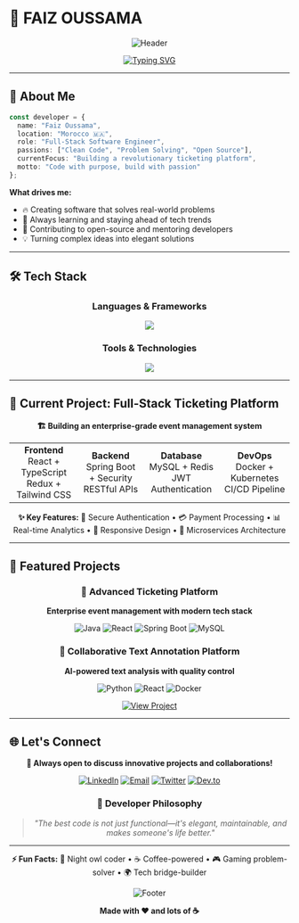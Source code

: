 # 💫 FAIZ OUSSAMA

<div align="center">
  
  ![Header](https://capsule-render.vercel.app/api?type=waving&color=0:667eea,100:764ba2&height=300&section=header&text=FAIZ%20OUSSAMA&fontSize=80&fontColor=fff&animation=fadeIn&fontAlignY=38&desc=Full-Stack%20Developer%20from%20Morocco%20🇲🇦&descAlignY=55&descSize=18)
  
  [![Typing SVG](https://readme-typing-svg.herokuapp.com?font=JetBrains+Mono&weight=600&size=28&duration=3000&pause=1000&color=667EEA&center=true&vCenter=true&width=800&lines=Building+Digital+Solutions+That+Matter;Passionate+Full-Stack+Developer;Crafting+Code+with+Purpose+%26+Passion)](https://git.io/typing-svg)
  
</div>

---

## 🚀 About Me

```typescript
const developer = {
  name: "Faiz Oussama",
  location: "Morocco 🇲🇦",
  role: "Full-Stack Software Engineer",
  passions: ["Clean Code", "Problem Solving", "Open Source"],
  currentFocus: "Building a revolutionary ticketing platform",
  motto: "Code with purpose, build with passion"
};
```

**What drives me:**
- 🔥 Creating software that solves real-world problems
- 🌱 Always learning and staying ahead of tech trends
- 🤝 Contributing to open-source and mentoring developers
- 💡 Turning complex ideas into elegant solutions

---

## 🛠️ Tech Stack

<div align="center">

### Languages & Frameworks
<img src="https://skillicons.dev/icons?i=js,ts,java,python,react,angular,vue,nodejs,spring,express" />

### Tools & Technologies  
<img src="https://skillicons.dev/icons?i=mysql,mongodb,redis,docker,git,github,aws,linux,vscode,postman" />

</div>

---

## 🎯 Current Project: Full-Stack Ticketing Platform

<div align="center">

**🏗️ Building an enterprise-grade event management system**

<table>
<tr>
<td align="center"><strong>Frontend</strong><br/>React + TypeScript<br/>Redux + Tailwind CSS</td>
<td align="center"><strong>Backend</strong><br/>Spring Boot + Security<br/>RESTful APIs</td>
<td align="center"><strong>Database</strong><br/>MySQL + Redis<br/>JWT Authentication</td>
<td align="center"><strong>DevOps</strong><br/>Docker + Kubernetes<br/>CI/CD Pipeline</td>
</tr>
</table>

**✨ Key Features:**
🔐 Secure Authentication • 💳 Payment Processing • 📊 Real-time Analytics • 🎨 Responsive Design • 🚀 Microservices Architecture

</div>

---

## 🌟 Featured Projects

<div align="center">

### 🎫 Advanced Ticketing Platform
**Enterprise event management with modern tech stack**

![Java](https://img.shields.io/badge/-Java-007396?style=flat-square&logo=java&logoColor=white)
![React](https://img.shields.io/badge/-React-61DAFB?style=flat-square&logo=react&logoColor=black)
![Spring Boot](https://img.shields.io/badge/-Spring_Boot-6DB33F?style=flat-square&logo=spring-boot&logoColor=white)
![MySQL](https://img.shields.io/badge/-MySQL-4479A1?style=flat-square&logo=mysql&logoColor=white)

### 📝 Collaborative Text Annotation Platform
**AI-powered text analysis with quality control**

![Python](https://img.shields.io/badge/-Python-3776AB?style=flat-square&logo=python&logoColor=white)
![React](https://img.shields.io/badge/-React-61DAFB?style=flat-square&logo=react&logoColor=black)
![Docker](https://img.shields.io/badge/-Docker-2496ED?style=flat-square&logo=docker&logoColor=white)

[![View Project](https://img.shields.io/badge/-View_Project-181717?style=flat-square&logo=github&logoColor=white)](https://github.com/faiz-oussama/Collaborative-Text-Annotation-Platform-with-Quality-Control)

</div>

---

## 🌐 Let's Connect

<div align="center">

**💬 Always open to discuss innovative projects and collaborations!**

[![LinkedIn](https://img.shields.io/badge/-LinkedIn-0A66C2?style=for-the-badge&logo=linkedin&logoColor=white)](https://linkedin.com/in/oussama-faiz)
[![Email](https://img.shields.io/badge/-Email-EA4335?style=for-the-badge&logo=gmail&logoColor=white)](mailto:faizouss123@gmail.com)
[![Twitter](https://img.shields.io/badge/-Twitter-1DA1F2?style=for-the-badge&logo=twitter&logoColor=white)](https://twitter.com/faiz_oussama)
[![Dev.to](https://img.shields.io/badge/-Dev.to-0A0A0A?style=for-the-badge&logo=devdotto&logoColor=white)](https://dev.to/faizoussama)

### 💭 Developer Philosophy
> *"The best code is not just functional—it's elegant, maintainable, and makes someone's life better."*

---

**⚡ Fun Facts:**
🌙 Night owl coder • ☕ Coffee-powered • 🎮 Gaming problem-solver • 🌍 Tech bridge-builder

</div>

<div align="center">
  
  ![Footer](https://capsule-render.vercel.app/api?type=waving&color=0:667eea,100:764ba2&height=120&section=footer&animation=fadeIn)
  
  **Made with ❤️ and lots of ☕**
  
</div>
